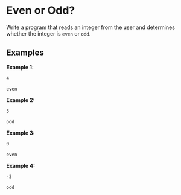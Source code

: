 # Even or Odd?

Write a program that reads an integer from the user and determines whether the integer is `even` or `odd`.

## Examples
**Example 1:**
```
4
```
```
even
```

**Example 2:**
```
3
```
```
odd
```

**Example 3:**
```
0
```
```
even
```

**Example 4:**
```
-3
```
```
odd
```
